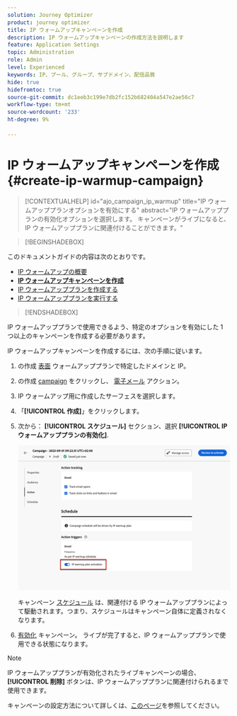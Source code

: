 ```yaml
---
solution: Journey Optimizer
product: journey optimizer
title: IP ウォームアップキャンペーンを作成
description: IP ウォームアップキャンペーンの作成方法を説明します
feature: Application Settings
topic: Administration
role: Admin
level: Experienced
keywords: IP、プール、グループ、サブドメイン、配信品質
hide: true
hidefromtoc: true
source-git-commit: dc1eeb3c199e7db2fc152b682404a547e2ae56c7
workflow-type: tm+mt
source-wordcount: '233'
ht-degree: 9%

---
```


# IP ウォームアップキャンペーンを作成 {#create-ip-warmup-campaign}

>[!CONTEXTUALHELP]
>id="ajo_campaign_ip_warmup"
>title="IP ウォームアッププランオプションを有効にする"
>abstract="IP ウォームアッププランの有効化オプションを選択します。 キャンペーンがライブになると、IP ウォームアッププランに関連付けることができます。"

>[!BEGINSHADEBOX]

このドキュメントガイドの内容は次のとおりです。

* [IP ウォームアップの概要](ip-warmup-gs.md)
* **[IP ウォームアップキャンペーンを作成](ip-warmup-campaign.md)**
* [IP ウォームアッププランを作成する](ip-warmup-plan.md)
* [IP ウォームアッププランを実行する](ip-warmup-running.md)

>[!ENDSHADEBOX]

IP ウォームアッププランで使用できるよう、特定のオプションを有効にした 1 つ以上のキャンペーンを作成する必要があります。

IP ウォームアップキャンペーンを作成するには、次の手順に従います。

1. の作成 [表面](channel-surfaces.md) ウォームアッププランで特定したドメインと IP。<!--how do you identify these or who does it at the customer level?-->

1. の作成 [campaign](../campaigns/create-campaign.md) をクリックし、 [電子メール](../email/create-email.md#create-email-journey-campaign) アクション。

1. IP ウォームアップ用に作成したサーフェスを選択します。

   <!--You must use the same surface as the one that will be used for the asociated IP warmup plan. [Learn how to create an IP warmup plan](#create-ip-warmup-plan)-->

1. 「**[!UICONTROL 作成]**」をクリックします。

1. 次から： **[!UICONTROL スケジュール]** セクション、選択 **[!UICONTROL IP ウォームアッププランの有効化]**.

   ![](assets/ip-warmup-campaign-plan-activation.png)

   キャンペーン [スケジュール](../campaigns/create-campaign.md#schedule) は、関連付ける IP ウォームアッププランによって駆動されます。つまり、スケジュールはキャンペーン自体に定義されなくなります。

1. [有効化](../campaigns/review-activate-campaign.md) キャンペーン。 ライブが完了すると、IP ウォームアッププランで使用できる状態になります。

>[!NOTE]
>
>IP ウォームアッププランが有効化されたライブキャンペーンの場合、 **[!UICONTROL 削除]** ボタンは、IP ウォームアッププランに関連付けられるまで使用できます。

キャンペーンの設定方法について詳しくは、[このページ](../campaigns/get-started-with-campaigns.md)を参照してください。

